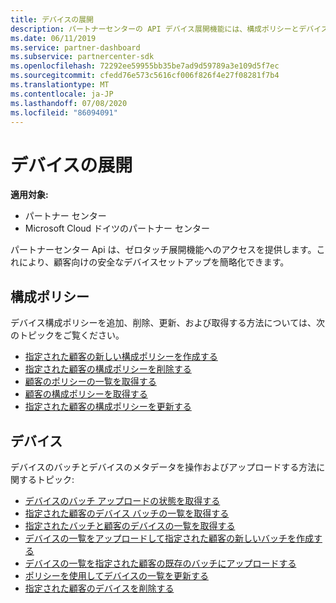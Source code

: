 ```yaml
---
title: デバイスの展開
description: パートナーセンターの API デバイス展開機能には、構成ポリシーとデバイスが含まれます。
ms.date: 06/11/2019
ms.service: partner-dashboard
ms.subservice: partnercenter-sdk
ms.openlocfilehash: 72292ee59955bb35be7ad9d59789a3e109d5f7ec
ms.sourcegitcommit: cfedd76e573c5616cf006f826f4e27f08281f7b4
ms.translationtype: MT
ms.contentlocale: ja-JP
ms.lasthandoff: 07/08/2020
ms.locfileid: "86094091"
---
```

# <a name="device-deployment"></a>デバイスの展開

**適用対象:**

- パートナー センター
- Microsoft Cloud ドイツのパートナー センター

パートナーセンター Api は、ゼロタッチ展開機能へのアクセスを提供します。これにより、顧客向けの安全なデバイスセットアップを簡略化できます。

## <a name="configuration-policies"></a>構成ポリシー

デバイス構成ポリシーを追加、削除、更新、および取得する方法については、次のトピックをご覧ください。

- [指定された顧客の新しい構成ポリシーを作成する](create-a-new-configuration-policy-for-the-specified-customer.md)
- [指定された顧客の構成ポリシーを削除する](delete-a-configuration-policy-for-the-specified-customer.md)
- [顧客のポリシーの一覧を取得する](get-a-list-of-a-customer-s-policies.md)
- [顧客の構成ポリシーを取得する](retrieve-a-customer-s-configuration-policy.md)
- [指定された顧客の構成ポリシーを更新する](update-a-configuration-policy-for-the-specified-customer.md)

## <a name="devices"></a>デバイス

デバイスのバッチとデバイスのメタデータを操作およびアップロードする方法に関するトピック:

- [デバイスのバッチ アップロードの状態を取得する](get-the-status-of-a-device-batch-upload.md)
- [指定された顧客のデバイス バッチの一覧を取得する](get-the-list-of-device-batches-for-the-specified-customer.md)
- [指定されたバッチと顧客のデバイスの一覧を取得する](get-a-list-of-devices-for-the-specified-batch-and-customer.md)
- [デバイスの一覧をアップロードして指定された顧客の新しいバッチを作成する](upload-a-list-of-devices-to-create-a-new-batch-for-the-specified-customer.md)
- [デバイスの一覧を指定された顧客の既存のバッチにアップロードする](upload-a-list-of-devices-for-the-specified-customer.md)
- [ポリシーを使用してデバイスの一覧を更新する](update-a-list-of-devices-with-a-policy.md)
- [指定された顧客のデバイスを削除する](delete-a-device-for-the-specified-customer.md)
